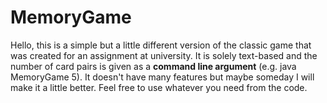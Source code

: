 # MemoryGame

Hello, this is a simple but a little different version of the classic game that was created for an assignment at university.
It is solely text-based and the number of card pairs is given as a **command line argument** (e.g. java MemoryGame 5).
It doesn't have many features but maybe someday I will make it a little better.
Feel free to use whatever you need from the code.
